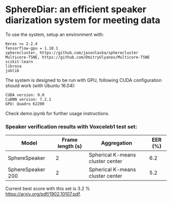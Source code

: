 # SphereDiar: an efficient speaker diarization system for meeting data

To use the system, setup an environment with:

```
Keras >= 2.2.4 
Tensorflow-gpu = 1.10.1
spherecluster, https://github.com/jasonlaska/spherecluster
Multicore-TSNE, https://github.com/DmitryUlyanov/Multicore-TSNE
scikit-learn
librosa
joblib
```


The system is designed to be run with GPU, following CUDA configuration should work (with Ubuntu 16.04):

```
CUDA version: 9.0
CuDNN version: 7.2.1
GPU: Quadro K2200
```

Check demo.ipynb for further usage instructions.

### Speaker verification results with Voxceleb1 test set:


| Model  | Frame length (s) | Aggregation | EER (%) |
| ------------- |-----| ------| ---- |
| SphereSpeaker  |2| Spherical K-means cluster center | 6.2  |
| SphereSpeaker 200 |2| Spherical K-means cluster center | 5.2 |

Current best score with this set is 3.2 % https://arxiv.org/pdf/1902.10107.pdf. 



